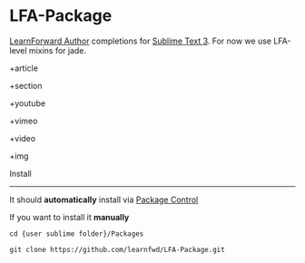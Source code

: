 LFA-Package
===============

[LearnForward Author](https://github.com/learnfwd/lfa) completions for [Sublime Text 3](http://www.sublimetext.com/3).
For now we use LFA-level mixins for jade.

+article

+section

+youtube

+vimeo

+video

+img

Install
_______

It should **automatically** install via [Package Control](https://sublime.wbond.net/installation)

If you want to install it **manually** 

`cd {user sublime folder}/Packages`

`git clone https://github.com/learnfwd/LFA-Package.git`
